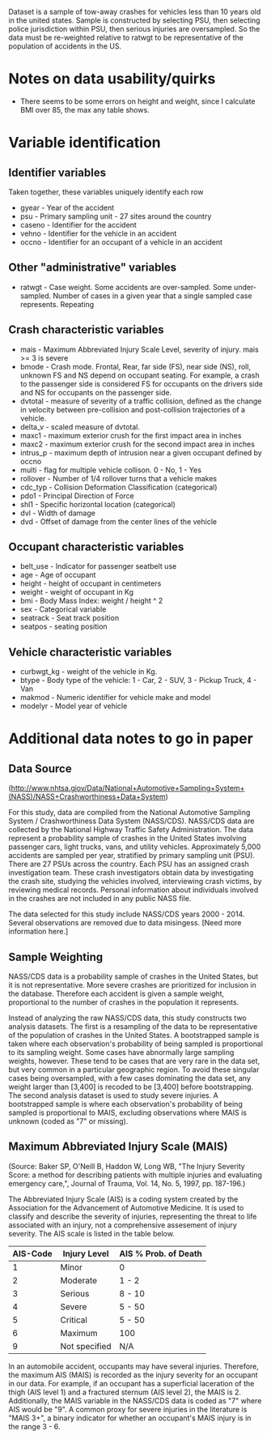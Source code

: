 Dataset is a sample of tow-away crashes for vehicles less than 10 years old in the
united states. Sample is constructed by selecting PSU, then selecting police jurisdiction
within PSU, then serious injuries are oversampled. So the data must be re-weighted
relative to ratwgt to be representative of the population of accidents in the US.

# Notes on data usability/quirks

* There seems to be some errors on height and weight, since I calculate BMI over
  85, the max any table shows.

# Variable identification
## Identifier variables
Taken together, these variables uniquely identify each row

* gyear - Year of the accident
* psu - Primary sampling unit - 27 sites around the country
* caseno - Identifier for the accident
* vehno - Identifier for the vehicle in an accident
* occno - Identifier for an occupant of a vehicle in an accident

## Other "administrative" variables
* ratwgt - Case weight. Some accidents are over-sampled. Some under-sampled.
           Number of cases in a given year that a single sampled case represents. 
           Repeating 

## Crash characteristic variables
* mais - Maximum Abbreviated Injury Scale Level, severity of injury. mais >= 3 is severe
* bmode - Crash mode. Frontal, Rear, far side (FS), near side (NS), roll, unknown
          FS and NS depend on occupant seating. For example, a crash to the passenger
          side is considered FS for occupants on the drivers side and NS for occupants 
          on the passenger side.
* dvtotal - measure of severity of a traffic collision, defined as the change
            in velocity between pre-collision and post-collision trajectories of 
            a vehicle.
* delta_v - scaled measure of dvtotal. 
* maxc1 - maximum exterior crush for the first impact area in inches
* maxc2 - maximum exterior crush for the second impact area in inches
* intrus_p - maximum depth of intrusion near a given occupant defined by occno
* multi - flag for multiple vehicle collison. 0 - No, 1 - Yes
* rollover - Number of 1/4 rollover turns that a vehicle makes
* cdc_typ - Collision Deformation Classification (categorical)
* pdo1 - Principal Direction of Force
* shl1 - Specific horizontal location (categorical)
* dvl - Width of damage
* dvd - Offset of damage from the center lines of the vehicle

## Occupant characteristic variables
* belt_use - Indicator for passenger seatbelt use
* age - Age of occupant
* height - height of occupant in centimeters
* weight - weight of occupant in Kg
* bmi - Body Mass Index: weight / height ^ 2 
* sex - Categorical variable 
* seatrack - Seat track position
* seatpos - seating position

## Vehicle characteristic variables
* curbwgt_kg - weight of the vehicle in Kg.
* btype - Body type of the vehicle: 1 - Car, 2 - SUV, 3 - Pickup Truck, 4 - Van
* makmod - Numeric identifier for vehicle make and model
* modelyr - Model year of vehicle

# Additional data notes to go in paper

## Data Source
(http://www.nhtsa.giov/Data/National+Automotive+Sampling+System+(NASS)/NASS+Crashworthiness+Data+System)

For this study, data are compiled from the National Automotive Sampling System / Crashworthiness Data System (NASS/CDS). NASS/CDS data are collected by the National Highway Traffic Safety Administration. The data represent a probability sample of crashes in the United States involving passenger cars, light trucks, vans, and utility vehicles. Approximately 5,000 accidents are sampled per year, stratified by primary sampling unit (PSU). There are 27 PSUs across the country. Each PSU has an assigned crash investigation team. These crash investigators obtain data by investigating the crash site, studying the vehicles involved, interviewing crash victims, by reviewing medical records. Personal information about individuals involved in the crashes are not included in any public NASS file.

The data selected for this study include NASS/CDS years 2000 - 2014. Several observations are removed due to data misingess. [Need more information here.]

## Sample Weighting

NASS/CDS data is a probability sample of crashes in the United States, but it is not representative. More severe crashes are prioritized for inclusion in the database. Therefore each accident is given a sample weight, proportional to the number of crashes in the population it represents. 

Instead of analyzing the raw NASS/CDS data, this study constructs two analysis datasets. The first is a resampling of the data to be representative of the population of crashes in the United States. A bootstrapped sample is taken where each observation's probability of being sampled is proportional to its sampling weight. Some cases have abnormally large sampling weights, however. These tend to be cases that are very rare in the data set, but very common in a particular geographic region. To avoid these singular cases being oversampled, with a few cases dominating the data set, any weight larger than [3,400] is recoded to be [3,400] before bootstrapping. The second analysis dataset is used to study severe injuries. A bootstrapped sample is where each observation's probability of being sampled is proportional to MAIS, excluding observations where MAIS is unknown (coded as "7" or missing).

## Maximum Abbreviated Injury Scale (MAIS)

(Source: Baker SP, O'Neill B, Haddon W, Long WB, "The Injury Severity Score: a method for describing patients with multiple injuries and evaluating emergency care,", Journal of Trauma, Vol. 14, No. 5, 1997, pp. 187-196.)

The Abbreviated Injury Scale (AIS) is a coding system created by the Association for the Advancement of Automotive Medicine. It is used to classify and describe  the severity of injuries, representing the threat to life associated with an injury, not a comprehensive assesement of injury severity. The AIS scale is listed in the table below. 

| AIS-Code | Injury Level | AIS % Prob. of Death |
|----------|--------------|----------------------|
| 1        | Minor        | 0                    |
| 2        | Moderate     | 1 - 2                |
| 3        | Serious      | 8 - 10               |
| 4        | Severe       | 5 - 50               |
| 5        | Critical     | 5 - 50               |
| 6        | Maximum      | 100                  |
| 9        | Not specified| N/A                  |


In an automobile accident, occupants may have several injuries. Therefore, the maximum AIS (MAIS) is recorded as the injury severity for an occupant in our data. For example, if an occupant has a superficial laceration of the thigh (AIS level 1) and a fractured sternum (AIS level 2), the MAIS is 2. Additionally, the MAIS  variable in the NASS/CDS data is coded as "7" where AIS would be "9". A common proxy for severe injuries in the literature is "MAIS 3+", a binary indicator for whether an occupant's MAIS injury is in the range 3 - 6. 

